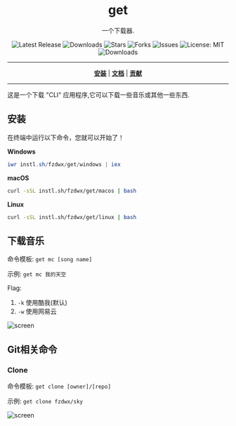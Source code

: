 <h1 align="center">get</h1>
<p align="center">一个下载器.</p>

<p align="center">

<a style="text-decoration: none" href="https://github.com/fzdwx/get/releases">
<img src="https://img.shields.io/github/v/release/fzdwx/get?style=flat-square" alt="Latest Release">
</a>

<a style="text-decoration: none" href="https://github.com/fzdwx/get/releases">
<img src="https://img.shields.io/github/downloads/fzdwx/get/total.svg?style=flat-square" alt="Downloads">
</a>

<a style="text-decoration: none" href="https://github.com/fzdwx/get/stargazers">
<img src="https://img.shields.io/github/stars/fzdwx/get.svg?style=flat-square" alt="Stars">
</a>

<a style="text-decoration: none" href="https://github.com/fzdwx/get/fork">
<img src="https://img.shields.io/github/forks/fzdwx/get.svg?style=flat-square" alt="Forks">
</a>

<a style="text-decoration: none" href="https://github.com/fzdwx/get/issues">
<img src="https://img.shields.io/github/issues/fzdwx/get.svg?style=flat-square" alt="Issues">
</a>

<a style="text-decoration: none" href="https://opensource.org/licenses/MIT">
<img src="https://img.shields.io/badge/License-MIT-yellow.svg?style=flat-square" alt="License: MIT">
</a>

<br/>

<a style="text-decoration: none" href="https://github.com/fzdwx/get/releases">
<img src="https://img.shields.io/badge/platform-windows%20%7C%20macos%20%7C%20linux-informational?style=for-the-badge" alt="Downloads">
</a>

<br/>

</p>

----

<p align="center">
<strong><a href="https://fzdwx.github.io/get/#/installation">安装</a></strong>
|
<strong><a href="https://fzdwx.github.io/get/#/docs">文档</a></strong>
|
<strong><a href="https://fzdwx.github.io/get/#/CONTRIBUTING">贡献</a></strong>
</p>

----

这是一个下载 "CLI" 应用程序,它可以下载一些音乐或其他一些东西.

## 安装

在终端中运行以下命令，您就可以开始了！

**Windows**

```powershell
iwr instl.sh/fzdwx/get/windows | iex
```

**macOS**

```bash
curl -sSL instl.sh/fzdwx/get/macos | bash
```

**Linux**

```bash
curl -sSL instl.sh/fzdwx/get/linux | bash
```

## 下载音乐

命令模板: `get mc [song name]`

示例: `get mc 我的天空`

Flag:

1. `-k` 使用酷我(默认)
2. `-w` 使用网易云

![screen](https://user-images.githubusercontent.com/65269574/181920199-14fe4227-e522-4d9a-a1bb-afb3adcecfe8.gif)

## Git相关命令

### Clone

命令模板: `get clone [owner]/[repo]`

示例: `get clone fzdwx/sky`

![screen](https://user-images.githubusercontent.com/65269574/181920482-c3c9ed9f-86bb-4e1a-a388-14d16a05e138.gif)